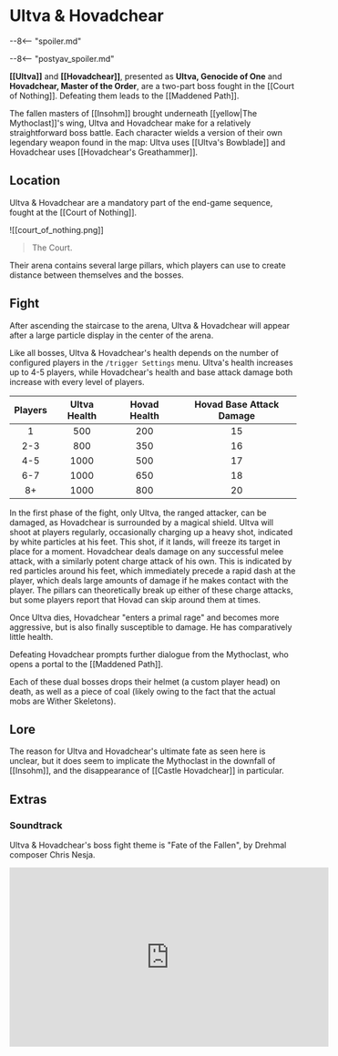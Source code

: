 # Ultva & Hovadchear

--8<-- "spoiler.md"

--8<-- "postyav_spoiler.md"

**[[Ultva]]** and **[[Hovadchear]]**, presented as **Ultva, Genocide of One** and **Hovadchear, Master of the Order**, are a two-part boss fought in the [[Court of Nothing]]. Defeating them leads to the [[Maddened Path]].

The fallen masters of [[Insohm]] brought underneath [[yellow|The Mythoclast]]'s wing, Ultva and Hovadchear make for a relatively straightforward boss battle. Each character wields a version of their own legendary weapon found in the map: Ultva uses [[Ultva's Bowblade]] and Hovadchear uses [[Hovadchear's Greathammer]].

## Location

Ultva & Hovadchear are a mandatory part of the end-game sequence, fought at the [[Court of Nothing]].

![[court_of_nothing.png]]
> The Court.

Their arena contains several large pillars, which players can use to create distance between themselves and the bosses.

## Fight

After ascending the staircase to the arena, Ultva & Hovadchear will appear after a large particle display in the center of the arena.

Like all bosses, Ultva & Hovadchear's health depends on the number of configured players in the `/trigger Settings` menu. Ultva's health increases up to 4-5 players, while Hovadchear's health and base attack damage both increase with every level of players.

| **Players** | **Ultva Health** | **Hovad Health** | **Hovad Base Attack Damage** |
|:-----------:|:----------:|:----------:|:----------:|
| 1 | 500 | 200 | 15 |
| 2-3 | 800 | 350 | 16 |
| 4-5 | 1000 | 500 | 17 |
| 6-7 | 1000 | 650 | 18 |
| 8+ | 1000 | 800 | 20 |

In the first phase of the fight, only Ultva, the ranged attacker, can be damaged, as Hovadchear is surrounded by a magical shield. Ultva will shoot at players regularly, occasionally charging up a heavy shot, indicated by white particles at his feet. This shot, if it lands, will freeze its target in place for a moment. Hovadchear deals damage on any successful melee attack, with a similarly potent charge attack of his own. This is indicated by red particles around his feet, which immediately precede a rapid dash at the player, which deals large amounts of damage if he makes contact with the player. The pillars can theoretically break up either of these charge attacks, but some players report that Hovad can skip around them at times.

Once Ultva dies, Hovadchear "enters a primal rage" and becomes more aggressive, but is also finally susceptible to damage. He has comparatively little health.

Defeating Hovadchear prompts further dialogue from the Mythoclast, who opens a portal to the [[Maddened Path]].

Each of these dual bosses drops their helmet (a custom player head) on death, as well as a piece of coal (likely owing to the fact that the actual mobs are Wither Skeletons).

## Lore

The reason for Ultva and Hovadchear's ultimate fate as seen here is unclear, but it does seem to implicate the Mythoclast in the downfall of [[Insohm]], and the disappearance of [[Castle Hovadchear]] in particular. 

## Extras

### Soundtrack

Ultva & Hovadchear's boss fight theme is "Fate of the Fallen", by Drehmal composer Chris Nesja.

<iframe width="560" height="315" src="https://www.youtube.com/embed/S0uuMANmz_M?si=KjO0pm0XBCG0fo8Y" title="YouTube video player" frameborder="0" allow="accelerometer; autoplay; clipboard-write; encrypted-media; gyroscope; picture-in-picture; web-share" referrerpolicy="strict-origin-when-cross-origin" allowfullscreen></iframe>
